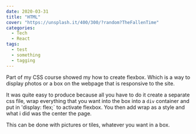```yaml
---
date: 2020-03-31
title: "HTML"
cover: "https://unsplash.it/400/300/?random?TheFallenTime"
categories:
  - Tech
  - React
tags:
  - test
  - something
  - tagging
---
```



Part of my CSS course showed my how to create flexbox. Which is a way to display photos or a box on the webpage that is responsive to the site. 

It was quite easy to produce because all you have to do it create a separate css file, wrap everything that you want into the box into a `div` container and put in 'display: flex;` to activate flexbox. You then add wrap as a style and what i did was the center the page. 

This can be done with pictures or tiles, whatever you want in a box. 